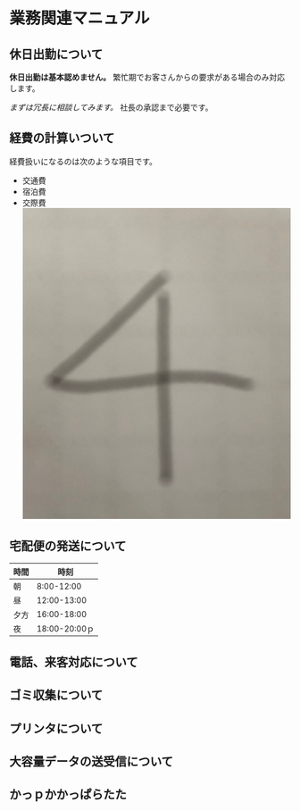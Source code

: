 # 業務関連マニュアル
## 休日出勤について
**休日出勤は基本認めません。** 繁忙期でお客さんからの要求がある場合のみ対応します。

*まずは冗長に相談してみます。*
社長の承認まで必要です。

## 経費の計算いついて
経費扱いになるのは次のような項目です。
- 交通費
- 宿泊費
- 交際費<br>
![よん](img/test4.png)
## 宅配便の発送について
|時間|時刻
|--|--
|朝|8:00-12:00
|昼|12:00-13:00
|夕方|16:00-18:00
|夜|18:00-20:00ｐ
## 電話、来客対応について
## ゴミ収集について
## プリンタについて
## 大容量データの送受信について

## かっｐかかっぱらたた
